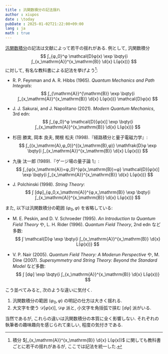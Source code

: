 ```yaml
---
title : 汎関数積分の記法揺れ
author : xiupos
date : \today
pubDate : 2025-01-02T21:22:00+09:00
lang : ja
math : true
---
```



[汎関数積分](/blog/note/functional/#%E6%B1%8E%E9%96%A2%E6%95%B0%E7%A9%8D%E5%88%86)の記法は文献によって若干の揺れがある. 例として, 汎関数積分
$$
∫_{φ_0}^φ \mathcal{D}φ(x) \exp \bqty{i ∫_{x_\mathrm{A}}^{x_\mathrm{B}} \d{x} L(φ(x))}
$$
に対して, 有名な教科書による記法を挙げよう[^int]:

[^int]: 積分 $∫_{x_\mathrm{A}}^{x_\mathrm{B}} \d{x} L(φ(x))$ に関しても教科書ごとに若干の揺れがあるが, ここでは記法を統一した.

- R. P. Feynman and A. R. Hibbs (1965). _Quantum Mechanics and Path Integrals_:
    $$
    ∫_{\mathrm{A}}^{\mathrm{B}} \exp \bqty{i ∫_{x_\mathrm{A}}^{x_\mathrm{B}} \d{x} L(φ(x))} \mathcal{D}φ(x)
    $$

- J. J. Sakurai, and J. Napolitano (2021). _Modern Quantum Mechanics_, 3rd edn:
    $$
    ∫_{φ_0}^φ \mathcal{D}[φ(x)] \exp \bqty{i ∫_{x_\mathrm{A}}^{x_\mathrm{B}} \d{x} L(φ(x))}
    $$

- 杉田 勝実, 岡本 良夫, 関根 松夫 (1998).『経路積分と量子電磁力学』:
    $$
    ∫_{(x_\mathrm{A},φ_0)}^{(x_\mathrm{B},φ)} \mathfrak{D}φ \exp \bqty{i ∫_{x_\mathrm{A}}^{x_\mathrm{B}} \d{x} L(φ(x))}
    $$

- 九後 汰一郎 (1989).『ゲージ場の量子論 1』:
    $$
    ∫_{φ(x_\mathrm{A})=φ_0}^{φ(x_\mathrm{B})=φ} \mathcal{D}[φ(x)] \exp \bqty{i ∫_{x_\mathrm{A}}^{x_\mathrm{B}} \d{x} L(φ(x))}
    $$

- J. Polchinski (1998). _String Theory_:
    $$
    ∫ [dφ]_{φ_0,x_\mathrm{A}}^{φ,x_\mathrm{B}} \exp \bqty{i ∫_{x_\mathrm{A}}^{x_\mathrm{B}} \d{x} L(φ(x))}
    $$

また, 以下は汎関数積分の範囲 $(φ_0, φ)$ を省略している:

- M. E. Peskin, and D. V. Schroeder (1995). _An Introduction to Quantum Field Theory_ や, L. H. Rider (1996). _Quantum Field Theory_, 2nd edn など多数:
    $$
    ∫ \mathcal{D}φ \exp \bqty{i ∫_{x_\mathrm{A}}^{x_\mathrm{B}} \d{x} L(φ(x))}
    $$

- V. P. Nair (2005). _Quantum Field Theory: A Moderun Perspective_ や, M. Dine (2007). _Supersymmetry and String Theory: Beyond the Standard Model_ など多数:
    $$
    ∫ [dφ] \exp \bqty{i ∫_{x_\mathrm{A}}^{x_\mathrm{B}} \d{x} L(φ(x))}
    $$

こう並べてみると, 次のような違いに気付く.

1.  汎関数積分の範囲 $(φ_0, φ)$ の明記の仕方は大きく揺れる.
1.  大文字を使う $\mathcal{D}[φ(x)]$, $\mathcal{D}φ$ 派と, 小文字を角括弧で挟む $[dφ]$ 派がいる.

当然であるが, これらの違いは汎関数積分の本質に全く影響しない. それぞれの執筆者の趣味趣向を感じられて楽しい, 程度の気付きである.
